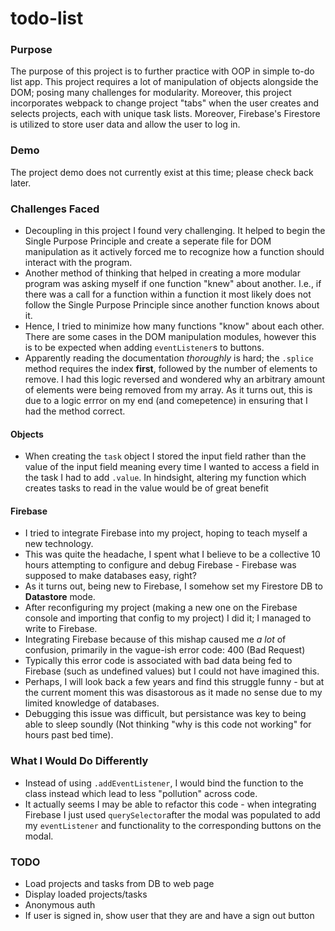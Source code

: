 # todo-list
### Purpose 
The purpose of this project is to further practice with OOP in simple to-do list app. This project requires a lot of manipulation of objects alongside the DOM; posing many challenges for modularity. Moreover, this project incorporates webpack to change project "tabs" when the user creates and selects projects, each with unique task lists. Moreover, Firebase's Firestore is utilized to store user data and allow the user to log in.

### Demo
The project demo does not currently exist at this time; please check back later.

### Challenges Faced
- Decoupling in this project I found very challenging. It helped to begin the Single Purpose Principle and create a seperate file for DOM manipulation as it actively forced me to recognize how a function should interact with the program.
- Another method of thinking that helped in creating a more modular program was asking myself if one function "knew" about another. I.e., if there was a call for a function within a function it most likely does not follow the Single Purpose Principle since another function knows about it.
- Hence, I tried to minimize how many functions "know" about each other. There are some cases in the DOM manipulation modules, however this is to be expected when adding `eventListener`s to buttons. 
- Apparently reading the documentation *thoroughly* is hard; the `.splice` method requires the index **first**, followed by the number of elements to remove. I had this logic reversed and wondered why an arbitrary amount of elements were being removed from my array. As it turns out, this is due to a logic errror on my end (and comepetence) in ensuring that I had the method correct.

#### Objects
- When creating the `task` object I stored the input field rather than the value of the input field meaning every time I wanted to access a field in the task I had to add `.value`. In hindsight, altering my function which creates tasks to read in the value would be of great benefit

#### Firebase
- I tried to integrate Firebase into my project, hoping to teach myself a new technology.
- This was quite the headache, I spent what I believe to be a collective 10 hours attempting to configure and debug Firebase - Firebase was supposed to make databases easy, right?
- As it turns out, being new to Firebase, I somehow set my Firestore DB to **Datastore** mode.
- After reconfiguring my project (making a new one on the Firebase console and importing that config to my project) I did it; I managed to write to Firebase.
- Integrating Firebase because of this mishap caused me *a lot* of confusion, primarily in the vague-ish error code: 400 (Bad Request)
- Typically this error code is associated with bad data being fed to Firebase (such as undefined values) but I could not have imagined this.
- Perhaps, I will look back a few years and find this struggle funny - but at the current moment this was disastorous as it made no sense due to my limited knowledge of databases.
- Debugging this issue was difficult, but persistance was key to being able to sleep soundly (Not thinking "why is this code not working" for hours past bed time).

### What I Would Do Differently
- Instead of using `.addEventListener`, I would bind the function to the class instead which lead to less "pollution" across code.
- It actually seems I may be able to refactor this code - when integrating Firebase I just used `querySelector`after the modal was populated to add my `eventListener` and functionality to the corresponding buttons on the modal.

### TODO
- Load projects and tasks from DB to web page
- Display loaded projects/tasks
- Anonymous auth
- If user is signed in, show user that they are and have a sign out button